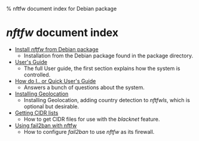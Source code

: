 % nftfw document index for Debian package
# _nftfw_ document index
- [Install _nftfw_ from Debian package](Debian_package_install.md)
  - Installation from the Debian package found in the package directory.
- [User's Guide](Users_Guide.md)
  - The full User guide, the first section explains how the system is controlled.
- [How do I.. or Quick User's Guide](How_do_I.md)
  - Answers a bunch of questions about the system.
- [Installing Geolocation](Installing-GeoLocation.md)
  - Installing Geolocation, adding country detection to _nftfwls_, which is optional but desirable.
- [Getting CIDR lists](Getting-cidr-lists.md)
  - How to get CIDR files for use with the _blacknet_ feature.
- [Using fail2ban with nftfw](Using-fail2ban-with-nftfw.md)
  - How to configure _fail2ban_ to use _nftfw_ as its firewall.
